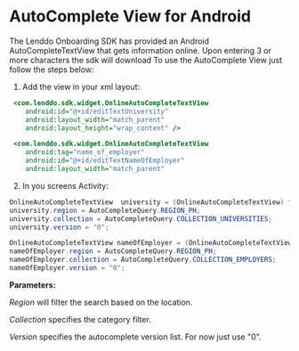 AutoComplete View for Android======================The Lenddo Onboarding SDK has provided an Android AutoCompleteTextView that gets information online. Upon entering 3 or more characters the sdk will download To use the AutoComplete View just follow the steps below:1.  Add the view in your xml layout:

```xml <com.lenddo.sdk.widget.OnlineAutoCompleteTextView
    android:id="@+id/editTextUniversity"
    android:layout_width="match_parent"
    android:layout_height="wrap_content" />

 <com.lenddo.sdk.widget.OnlineAutoCompleteTextView
    android:tag="name_of_employer"
    android:id="@+id/editTextNameOfEmployer"
    android:layout_width="match_parent"
```

2.  In you screens Activity:

```java
OnlineAutoCompleteTextView  university = (OnlineAutoCompleteTextView) findViewById(R.id.editTextUniversity);
university.region = AutoCompleteQuery.REGION_PH;
university.collection = AutoCompleteQuery.COLLECTION_UNIVERSITIES;
university.version = "0";

OnlineAutoCompleteTextView nameOfEmployer = (OnlineAutoCompleteTextView) findViewById(R.id.editTextNameOfEmployer);
nameOfEmployer.region = AutoCompleteQuery.REGION_PH;
nameOfEmployer.collection = AutoCompleteQuery.COLLECTION_EMPLOYERS;
nameOfEmployer.version = "0";
```

**Parameters:**

*Region* will filter the search based on the location.

*Collection* specifies the category filter.

*Version* specifies the autocomplete version list. For now just use "0".


